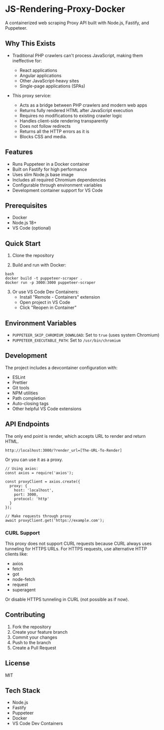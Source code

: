 # JS-Rendering-Proxy-Docker

A containerized web scraping Proxy API built with Node.js, Fastify, and Puppeteer.

## Why This Exists

- Traditional PHP crawlers can't process JavaScript, making them ineffective for:

  - React applications
  - Angular applications
  - Other JavaScript-heavy sites
  - Single-page applications (SPAs)

- This proxy service:
  - Acts as a bridge between PHP crawlers and modern web apps
  - Returns fully rendered HTML after JavaScript execution
  - Requires no modifications to existing crawler logic
  - Handles client-side rendering transparently
  - Does not follow redirects
  - Returns all the HTTP errors as it is
  - Blocks CSS and media.

## Features

- Runs Puppeteer in a Docker container
- Built on Fastify for high performance
- Uses slim Node.js base image
- Includes all required Chromium dependencies
- Configurable through environment variables
- Development container support for VS Code

## Prerequisites

- Docker
- Node.js 18+
- VS Code (optional)

## Quick Start

1. Clone the repository

2. Build and run with Docker:

```
bash
docker build -t puppeteer-scraper .
docker run -p 3000:3000 puppeteer-scraper
```

3. Or use VS Code Dev Containers:
   - Install "Remote - Containers" extension
   - Open project in VS Code
   - Click "Reopen in Container"

## Environment Variables

- `PUPPETEER_SKIP_CHROMIUM_DOWNLOAD`: Set to `true` (uses system Chromium)
- `PUPPETEER_EXECUTABLE_PATH`: Set to `/usr/bin/chromium`

## Development

The project includes a devcontainer configuration with:

- ESLint
- Prettier
- Git tools
- NPM utilities
- Path completion
- Auto-closing tags
- Other helpful VS Code extensions

## API Endpoints

The only end point is render, which accepts URL to render and return HTML.

```
http://localhost:3000/?render_url=[The-URL-To-Render]

```

Or you can use it as a proxy.

```
// Using axios:
const axios = require('axios');

const proxyClient = axios.create({
  proxy: {
    host: 'localhost',
    port: 3000,
    protocol: 'http'
  }
});

// Make requests through proxy
await proxyClient.get('https://example.com');
```

### CURL Support

This proxy does not support CURL requests because CURL always uses tunneling for HTTPS URLs. For HTTPS requests, use alternative HTTP clients like:

- axios
- fetch
- got
- node-fetch
- request
- superagent

Or disable HTTPS tunneling in CURL (not possible as if now).

## Contributing

1. Fork the repository
2. Create your feature branch
3. Commit your changes
4. Push to the branch
5. Create a Pull Request

## License

MIT

## Tech Stack

- Node.js
- Fastify
- Puppeteer
- Docker
- VS Code Dev Containers
